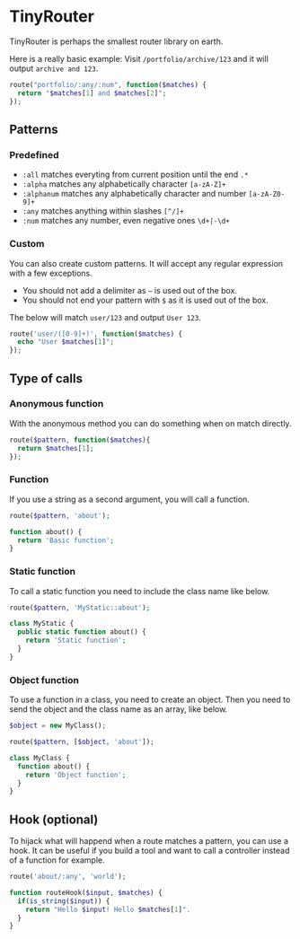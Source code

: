 # TinyRouter

TinyRouter is perhaps the smallest router library on earth.

Here is a really basic example: Visit `/portfolio/archive/123` and it will output `archive and 123`.

```php
route("portfolio/:any/:num", function($matches) {
  return "$matches[1] and $matches[2]";
});
```

## Patterns

### Predefined

- `:all` matches everyting from current position until the end `.*`
- `:alpha` matches any alphabetically character `[a-zA-Z]+`
- `:alphanum` matches any alphabetically character and number `[a-zA-Z0-9]+`
- `:any` matches anything within slashes `[^/]+`
- `:num` matches any number, even negative ones `\d+|-\d+`

### Custom

You can also create custom patterns. It will accept any regular expression with a few exceptions.

- You should not add a delimiter as `~` is used out of the box.
- You should not end your pattern with `$` as it is used out of the box.

The below will match `user/123` and output `User 123`.

```php
route('user/([0-9]+)', function($matches) {
  echo "User $matches[1]";
});
```

## Type of calls

### Anonymous function

With the anonymous method you can do something when on match directly.

```php
route($pattern, function($matches){
  return $matches[1];
});
```

### Function

If you use a string as a second argument, you will call a function.

```php
route($pattern, 'about');

function about() {
  return 'Basic function';
}
```

### Static function

To call a static function you need to include the class name like below.

```php
route($pattern, 'MyStatic::about');

class MyStatic {
  public static function about() {
    return 'Static function';
  }
}
```

### Object function

To use a function in a class, you need to create an object. Then you need to send the object and the class name as an array, like below.

```php
$object = new MyClass();

route($pattern, [$object, 'about']);

class MyClass {
  function about() {
    return 'Object function';
  }
}
```

## Hook (optional)

To hijack what will happend when a route matches a pattern, you can use a hook. It can be useful if you build a tool and want to call a controller instead of a function for example.

```php
route('about/:any', 'world');

function routeHook($input, $matches) {
  if(is_string($input)) {
    return "Hello $input! Hello $matches[1]".
  }
}
```

<!--
### Presets

The IO CMS core includes some route presets. You can run these by using preset the name as argument.

```php
route('preset_name');
```

### Core presets

Below are the current IO CMS core route presets. You can also read about them in [route-presets.php](route-presets.php).

```php
route('asset');
```
-->
<!--

## Multiple routes in one go

You can also run all the routes in one go. Everything that works for single routes also works for multiple routes.

```php
routes([
    'preset_name',
    '/*/' => '_my_component',
    '/*/' => function() {
        return 'Something';
    },
]);
```
-->